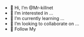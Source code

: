 - 👋 Hi, I’m @Mr-killnet
- 👀 I’m interested in ...
- 🌱 I’m currently learning ...
- 💞️ I’m looking to collaborate on ...
- 💫 Follow My                 
